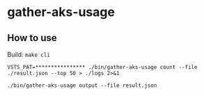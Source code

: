 # gather-aks-usage

## How to use

Build:
`make cli`

`VSTS_PAT=**************** ./bin/gather-aks-usage count --file ./result.json --top 50 > ./logs 2>&1`

`./bin/gather-aks-usage output --file result.json`